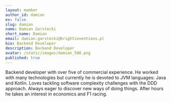 ```yaml
---
layout: member
author_id: damian
ex: false
slug: damian
name: Damian Garstecki
short_name: Damian
email: damian.garstecki@brightinventions.pl
bio: Backend Developer
description: Backend Developer
avatar: /static/images/damian_500.png
published: true
---
```

Backend developer with over five of commercial experience. He worked with many technologies but currently he is devoted to JVM languages: Java and Kotlin. Loves tackling software complexity challenges with the DDD approach. Always eager to discover new ways of doing things. After hours he takes an interest in economics and F1 racing.